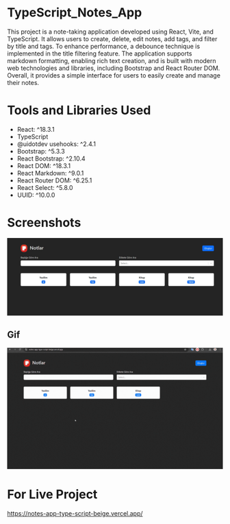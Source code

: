 # TypeScript_Notes_App

This project is a note-taking application developed using React, Vite, and TypeScript. It allows users to create, delete, edit notes, add tags, and filter by title and tags. To enhance performance, a debounce technique is implemented in the title filtering feature. The application supports markdown formatting, enabling rich text creation, and is built with modern web technologies and libraries, including Bootstrap and React Router DOM. Overall, it provides a simple interface for users to easily create and manage their notes.

# Tools and Libraries Used

- React: ^18.3.1
- TypeScript
- @uidotdev usehooks: ^2.4.1
- Bootstrap: ^5.3.3
- React Bootstrap: ^2.10.4
- React DOM: ^18.3.1
- React Markdown: ^9.0.1
- React Router DOM: ^6.25.1
- React Select: ^5.8.0
- UUID: ^10.0.0

# Screenshots

![](1.jpg)

## Gif

![](TypeScript_Notes_App.gif)

# For Live Project

https://notes-app-type-script-beige.vercel.app/
